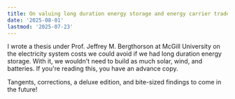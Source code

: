 ```yaml
---
title: On valuing long duration energy storage and energy carrier trade in net-zero energy systems
date: '2025-08-01'
lastmod: '2025-07-23'
---
```

I wrote a thesis under Prof. Jeffrey M. Bergthorson at McGill University on the electricity system costs we could avoid if we had long duration energy storage. With it, we wouldn't need to build as much solar, wind, and batteries. If you're reading this, you have an advance copy.

Tangents, corrections, a deluxe edition, and bite-sized findings to come in the future!


